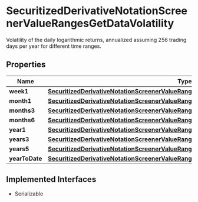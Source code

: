 

# SecuritizedDerivativeNotationScreenerValueRangesGetDataVolatility

Volatility of the daily logarithmic returns, annualized assuming 256 trading days per year for different time ranges.

## Properties

Name | Type | Description | Notes
------------ | ------------- | ------------- | -------------
**week1** | [**SecuritizedDerivativeNotationScreenerValueRangesGetDataPerformanceEndOfDayWeek1**](SecuritizedDerivativeNotationScreenerValueRangesGetDataPerformanceEndOfDayWeek1.md) |  |  [optional]
**month1** | [**SecuritizedDerivativeNotationScreenerValueRangesGetDataPerformanceEndOfDayMonth1**](SecuritizedDerivativeNotationScreenerValueRangesGetDataPerformanceEndOfDayMonth1.md) |  |  [optional]
**months3** | [**SecuritizedDerivativeNotationScreenerValueRangesGetDataPerformanceEndOfDayMonths3**](SecuritizedDerivativeNotationScreenerValueRangesGetDataPerformanceEndOfDayMonths3.md) |  |  [optional]
**months6** | [**SecuritizedDerivativeNotationScreenerValueRangesGetDataPerformanceEndOfDayMonths6**](SecuritizedDerivativeNotationScreenerValueRangesGetDataPerformanceEndOfDayMonths6.md) |  |  [optional]
**year1** | [**SecuritizedDerivativeNotationScreenerValueRangesGetDataPerformanceEndOfDayYear1**](SecuritizedDerivativeNotationScreenerValueRangesGetDataPerformanceEndOfDayYear1.md) |  |  [optional]
**years3** | [**SecuritizedDerivativeNotationScreenerValueRangesGetDataPerformanceEndOfDayYears3**](SecuritizedDerivativeNotationScreenerValueRangesGetDataPerformanceEndOfDayYears3.md) |  |  [optional]
**years5** | [**SecuritizedDerivativeNotationScreenerValueRangesGetDataPerformanceEndOfDayYears5**](SecuritizedDerivativeNotationScreenerValueRangesGetDataPerformanceEndOfDayYears5.md) |  |  [optional]
**yearToDate** | [**SecuritizedDerivativeNotationScreenerValueRangesGetDataPerformanceEndOfDayYearToDate**](SecuritizedDerivativeNotationScreenerValueRangesGetDataPerformanceEndOfDayYearToDate.md) |  |  [optional]


## Implemented Interfaces

* Serializable


